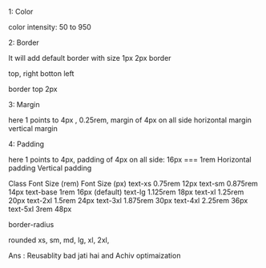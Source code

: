 <!-- ****************************************************** -->
1: Color

<!-- bg-red-500 -->
color intensity: 50 to 950

<!-- green orange sky blue -->
<!-- white and black don't have any intensity -->

<!-- text-color-intensity -->


<!-- ****************************************************** -->
2: Border

<!-- border --> It will add default border with size 1px
<!-- border-2 --> 2px border
<!-- border-color-intensity -->

<!-- border-t, border-r, border-b, border-l -->
top, right botton left
<!-- border-t-2 --> border top 2px




<!-- ****************************************************** -->
3: Margin
<!-- m-1 --> here 1 points to 4px , 0.25rem, margin of 4px on all side
<!-- mx-1 --> horizontal margin
<!-- my-1 --> vertical margin
<!-- mt mb ml mr -->


 


<!-- ****************************************************** -->
4: Padding
<!-- p-1 --> here 1 points to 4px, padding of 4px on all side: 16px === 1rem
<!-- px-1 --> Horizontal padding
<!-- py-1 --> Vertical padding
<!-- pt pb pl pr -->







<!-- ****************************************************** -->


Class	    Font Size (rem)	  Font Size (px)
text-xs	    0.75rem	          12px
text-sm	    0.875rem	      14px
text-base	1rem	          16px (default)
text-lg	    1.125rem	      18px
text-xl	    1.25rem	          20px
text-2xl	1.5rem	          24px
text-3xl	1.875rem	      30px
text-4xl	2.25rem	          36px
text-5xl	3rem	          48px





<!--  <img className="w-full h-48 object-cover rounded-xl"  -->

border-radius

rounded
xs, sm, md, lg, xl, 2xl,


<!-- TS Real Advantage -->
Ans : Reusablity bad jati hai
      and Achiv optimaization 